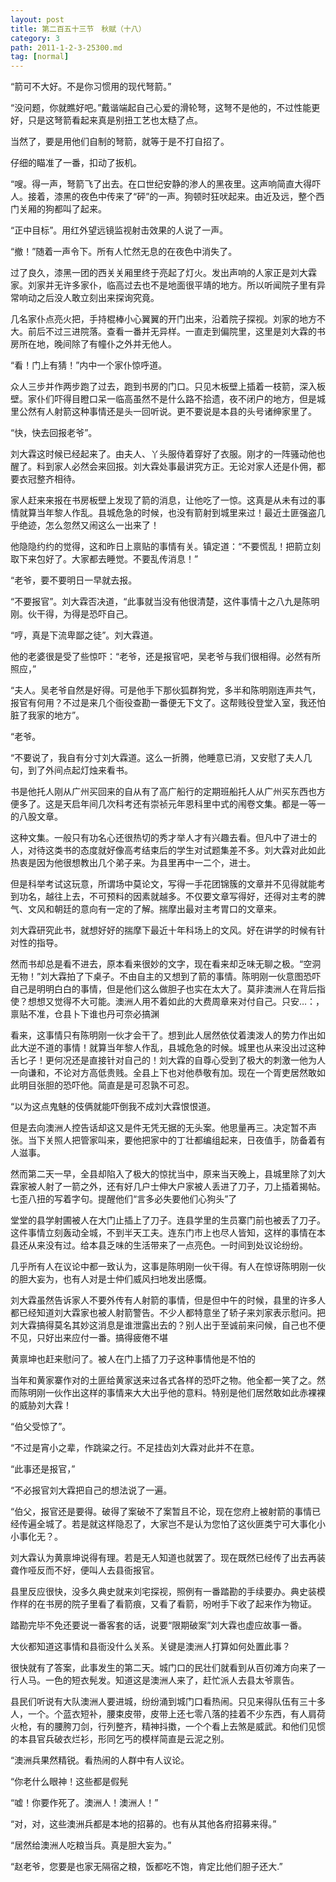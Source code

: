 ```yaml
---
layout: post
title: 第二百五十三节　秋赋（十八）
category: 3
path: 2011-1-2-3-25300.md
tag: [normal]
---
```


“箭可不大好。不是你习惯用的现代弩箭。”

“没问题，你就瞧好吧。”戴谐端起自己心爱的滑轮弩，这弩不是他的，不过性能更好，只是这弩箭看起来真是别扭工艺也太糙了点。

当然了，要是用他们自制的弩箭，就等于是不打自招了。

仔细的瞄准了一番，扣动了扳机。

“嗖。得一声，弩箭飞了出去。在口世纪安静的渗人的黑夜里。这声响简直大得吓人。接着，漆黑的夜色中传来了“砰”的一声。狗顿时狂吠起来。由近及远，整个西门关厢的狗都叫了起来。

“正中目标”。用红外望远镜监视射击效果的人说了一声。

“撤！”随着一声令下。所有人忙然无息的在夜色中消失了。

过了良久，漆黑一团的西关关厢里终于亮起了灯火。发出声响的人家正是刘大霖家。刘家并无许多家仆，临高过去也不是地面很平靖的地方。所以听闻院子里有异常响动之后没人敢立刻出来探询究竟。

几名家仆点亮火把，手持棍棒小心翼翼的开门出来，沿着院子探视。刘家的地方不大。前后不过三进院落。查看一番并无异样。一直走到偏院里，这里是刘大霖的书房所在地，晚间除了有幢仆之外并无他人。

“看！门上有猜！”内中一个家仆惊呼道。

众人三步并作两步跑了过去，跑到书房的门口。只见木板壁上插着一枝箭，深入板壁。家仆们吓得目瞪口呆一临高虽然不是什么路不拾遗，夜不闭户的地方，但是城里公然有人射箭这种事情还是头一回听说。更不要说是本县的头号诸绅家里了。

“快，快去回报老爷”。

刘大霖这时候已经起来了。由夫人、丫头服侍着穿好了衣服。刚才的一阵骚动他也醒了。料到家人必然会来回报。刘大霖处事最讲究方正。无论对家人还是仆佣，都要衣冠整齐相待。

家人赶来来报在书房板壁上发现了箭的消息，让他吃了一惊。这真是从未有过的事情就算当年黎人作乱。县城危急的时候，也没有箭射到城里来过！最近土匪强盗几乎绝迹，怎么忽然又闹这么一出来了！

他隐隐约约的觉得，这和昨日上禀贴的事情有关。镇定道：“不要慌乱！把箭立刻取下来包好了。大家都去睡觉。不要乱传消息！”

“老爷，要不要明日一早就去报。

“不要报官”。刘大霖否决道，“此事就当没有他很清楚，这件事情十之八九是陈明刚。伙干得，为得是恐吓自己。

“哼，真是下流卑鄙之徒”。刘大霖道。

他的老婆很是受了些惊吓：“老爷，还是报官吧，吴老爷与我们很相得。必然有所照应，”

“夫人。吴老爷自然是好得。可是他手下那伙狐群狗党，多半和陈明刚连声共气，报官有何用？不过是来几个衙役查勘一番便无下文了。这帮贱役登堂入室，我还怕脏了我家的地方”。

“老爷。

“不要说了，我自有分寸刘大霖道。这么一折腾，他睡意已消，又安慰了夫人几句，到了外间点起灯烛来看书。

书是他托人刚从广州买回来的自从有了高广船行的定期班船托人从广州买东西也方便多了。这是天启年间几次科考还有崇祯元年恩科里中式的闱卷文集。都是一等一的八股文章。

这种文集。一般只有功名心还很热切的秀才举人才有兴趣去看。但凡中了进士的人，对待这类书的态度就好像高考结束后的学生对试题集差不多。刘大霖对此如此热衷是因为他很想教出几个弟子来。为县里再中一二个，进士。

但是科举考试这玩意，所谓场中莫论文，写得一手花团锦簇的文章并不见得就能考到功名，越往上去，不可预料的因素就越多。不仅要文章写得好，还得对主考的脾气、文风和朝廷的意向有一定的了解。揣摩出最对主考胃口的文章来。

刘大霖研究此书，就想好好的揣摩下最近十年科场上的文风。好在讲学的时候有针对性的指导。

然而书却总是看不进去，原本看来很妙的文字，现在看来却乏味无聊之极。“空洞无物！”刘大霖拍了下桌子。不由自主的又想到了箭的事情。陈明刚一伙意图恐吓自己是明明白白的事情，但是他们这么做胆子也实在太大了。莫非澳洲人在背后指使？想想又觉得不大可能。澳洲人用不着如此的大费周章来对付自己。只安…：，禀贴不准，仓县卜下谁也丹可奈必搞渊

看来，这事情只有陈明刚一伙才会干了。想到此人居然依仗着澳泼人的势力作出如此大逆不道的事情！就算当年黎人作乱，县城危急的时候。城里也从来没出过这种舌匕子！更何况还是直接针对自己的！刘大霖的自尊心受到了极大的刺激一他为人一向谦和，不论对方高低贵贱。全县上下也对他恭敬有加。现在一个胥吏居然敢如此明目张胆的恐吓他。简直是是可忍孰不可忍。

“以为这点鬼魅的伎俩就能吓倒我不成刘大霖恨恨道。

但是去向澳洲人控告话却这又是件无凭无据的无头案。他思量再三。决定暂不声张。当下关照人把管家叫来，要他把家中的丁壮都编组起来，日夜值手，防备着有人滋事。

然而第二天一早，全县却陷入了极大的惊扰当中，原来当天晚上，县城里除了刘大霖家被人射了一箭之外，还有好几户士伸大户家被人丢进了刀子，刀上插着揭帖。七歪八扭的写着字句。提醒他们“言多必失要他们心狗头”了

堂堂的县学射圃被人在大门止插上了刀子。连县学里的生员寨门前也被丢了刀子。这件事情立刻轰动全城，不到半天工夫。连东门市上也尽人皆知，这样的事情在本县还从来没有过。给本县乏味的生活带来了一点亮色。一时间到处议论纷纷。

几乎所有人在议论中都一致认为，这事是陈明刚一伙干得。有人在惊讶陈明刚一伙的胆大妄为，也有人对是士仲们威风扫地发出感慨。

刘大霖虽然告诉家人不要外传有人射箭的事情，但是但中午的时候，县里的许多人都已经知道刘大霖家也被人射箭警告。不少人都特意坐了轿子来刘家表示慰问。把刘大霖搞得莫名其妙这消息是谁泄露出去的？别人出于至诚前来问候，自己也不便不见，只好出来应付一番。搞得疲倦不堪

黄禀坤也赶来慰问了。被人在门上插了刀子这种事情他是不怕的

当年和黄家寨作对的土匪给黄家送来过各式各样的恐吓之物。他全都一笑了之。然而陈明刚一伙作出这样的事情来大大出乎他的意料。特别是他们居然敢如此赤裸裸的威胁刘大霖！

“伯父受惊了”。

“不过是宵小之辈，作跳粱之行。不足挂齿刘大霖对此并不在意。

“此事还是报官，”

“不必报官刘大霖把自己的想法说了一遍。

“伯父，报官还是要得。破得了案破不了案暂且不论，现在您府上被射箭的事情已经传遍全城了。若是就这样隐忍了，大家岂不是认为您怕了这伙匪类宁可大事化小小事化无？。

刘大霖认为黄禀坤说得有理。若是无人知道也就罢了。现在既然已经传了出去再装聋作哑反而不好，便叫人去县衙报官。

县里反应很快，没多久典史就来刘宅探视，照例有一番踏勘的手续要办。典史装模作样的在书房的院子里看了看箭痕，又看了看箭，吩咐手下收了起来作为物证。

踏勘完毕不免还要说一番客套的话，说要“限期破案”刘大霖也虚应故事一番。

大伙都知道这事情和县衙没什么关系。关键是澳洲人打算如何处置此事？

很快就有了答案，此事发生的第二天。城门口的民壮们就看到从百仞滩方向来了一行人马。一色的短衣髡发。知道这是澳洲人来了，赶忙派人去县太爷禀告。

县民们听说有大队澳洲人要进城，纷纷涌到城门口看热闹。只见来得队伍有三十多人，一个。个蓝衣短补，腰束皮带，皮带上还七零八落的挂着不少东西，有人肩荷火枪，有的腰胯刀剑，行列整齐，精神抖擞，一个个看上去煞是威武。和他们见惯的本县官兵破衣烂衫，形同乞丐的模样简直是云泥之别。

“澳洲兵果然精锐。看热闹的人群中有人议论。

“你老什么眼神！这些都是假髡

“嘘！你要作死了。澳洲人！澳洲人！”

“对，对，这些澳洲兵都是本地的招募的。也有从其他各府招募来得。”

“居然给澳洲人吃粮当兵。真是胆大妄为。”

“赵老爷，您要是也家无隔宿之粮，饭都吃不饱，肯定比他们胆子还大.”